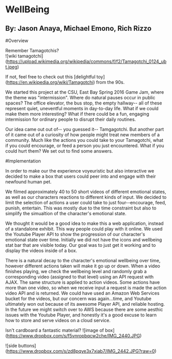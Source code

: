# WellBeing

## By: Jason Anaya, Michael Emono, Rich Rizzo

#Overview

Remember Tamagotchis?  
![wiki tamagotchi] (https://upload.wikimedia.org/wikipedia/commons/f/f2/Tamagotchi_0124_ubt.jpeg)

If not, feel free to check out this [delightful toy] (https://en.wikipedia.org/wiki/Tamagotchi) from the 90s.

We started this project at the CSU, East Bay Spring 2016 Game Jam, where the theme was "intermission". Where do natural pauses occur in public spaces? The office elevator, the bus stop, the empty hallway-- all of these represent quiet, uneventful moments in day-to-day life. What if we could make them more interesting? What if there could be a fun, engaging intermission for ordinary people to disrupt their daily routines. 

Our idea came out out of-- you guessed it-- Tamgagotchi. But another part of it came out of a curiosity of how people might treat new members of a community. Much like the actions you could take to your Tamagotchi, what if you could encourage, or feed a person you just encountered. What if you could hurt them? We set out to find some answers.


#Implementation

In order to make our the experience voyeuristic but also interactive we decided to make a box that users could peer into and engage with their newfound human pet. 

We filmed approximately 40 to 50 short videos of different emotional states, as well as our characters reactions to different kinds of input. We decided to limit the selection of actions a user could take to just four--encourage, feed, punish, entertain. This was mostly due to the time constraint but also to simplify the simualtion of the character's emotional state. 

We thought it would be a good idea to make this a web application, instead of a standalone exhibit. This way people could play with it online.
We used the Youtube Player API to show the progression of our character's emotional state over time. Initially we did not have the icons and wellbeing stat bar that are visible today. Our goal was to just get it working and to display the videos inside of a box. 

There is a natural decay to the character's emotional wellbeing over time, however different actions taken will make it go up or down. When a video finishes playing, we check the wellbeing level and randomly grab a corresponding video (assigned to that level) using an API request with AJAX. The same structure is applied to action videos. Some actions have more than one video, so when we receive input a request is made the action video API and is returned. We could have used an Amazon Web Services bucket for the videos, but our concern was again...time, and Youtube ultimately won out because of its awesome Player API, and reliable hosting. In the future we might switch over to AWS because there are some aesthic issues with the Youtube Player, and honestly it's a good excuse to learn how to store and serve videos on a cloud service.

Isn't cardboard a fantastic material? 
![image of box] (https://www.dropbox.com/s/f5vnropbqcw2che/IMG_2440.JPG)

![side buttons] (https://www.dropbox.com/s/zd8pqye3x7xiab7/IMG_2442.JPG?raw=0)





